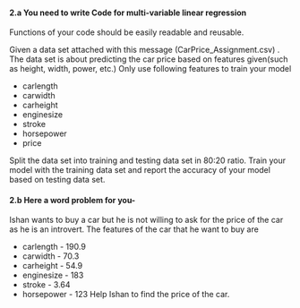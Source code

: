 #### 2.a You need to write Code for multi-variable linear regression 
Functions of your code should be easily readable and reusable.

Given a data set attached with this message (CarPrice_Assignment.csv) . The data set is about predicting the car price based on features given(such as height, width, power, etc.)
Only use following features to train your model 
* carlength
* carwidth
* carheight
* enginesize
* stroke
* horsepower
* price

Split the data set into training and testing data set in 80:20 ratio.
Train your model with the training data set and report the accuracy of your model based on testing data set.

#### 2.b Here a word problem for you-
Ishan wants to buy a car but he is not willing to ask for the price of the car as he is an introvert. The features of the car that he want to buy are 
- carlength - 190.9
- carwidth - 70.3
- carheight - 54.9
- enginesize    - 183
- stroke    - 3.64
- horsepower - 123
Help Ishan to find the price of the car.
